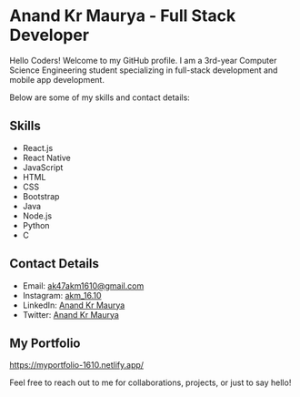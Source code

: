 # Anand Kr Maurya - Full Stack Developer

Hello Coders! Welcome to my GitHub profile. I am a 3rd-year Computer Science Engineering student specializing in full-stack development and mobile app development.

Below are some of my skills and contact details:

## Skills

- React.js
- React Native
- JavaScript
- HTML
- CSS
- Bootstrap
- Java
- Node.js
- Python
- C

## Contact Details

- Email: ak47akm1610@gmail.com
- Instagram: [akm_16.10](https://www.instagram.com/akm_16.10/)
- LinkedIn: [Anand Kr Maurya](https://www.linkedin.com/in/anand-kr-maurya-akm16)
- Twitter: [Anand Kr Maurya](https://twitter.com/Anand786akm)

## My Portfolio

https://myportfolio-1610.netlify.app/

Feel free to reach out to me for collaborations, projects, or just to say hello!
